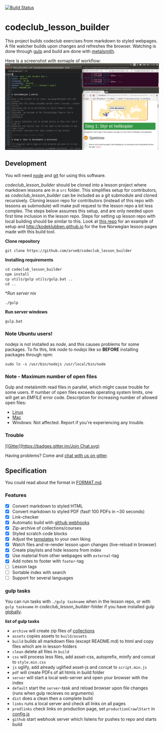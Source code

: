 [![Build Status](https://travis-ci.org/arve0/codeclub_lesson_builder.svg?branch=travis_build)](https://travis-ci.org/arve0/codeclub_lesson_builder)

# codeclub_lesson_builder
This project builds codeclub exercises from markdown to styled webpages. A file
watcher builds upon changes and refreshes the browser. Watching is done through
[gulp](//gulpjs.com) and build are done with [metalsmith](//metalsmith.io).

Here is a screenshot with exmaple of workflow:
![](assets/img/workflow.png)

## Development
You will need [node](//nodejs.org) and
[git](//help.github.com/articles/set-up-git/) for using this software.

*codeclub_lesson_builder* should be cloned into a lesson project where markdown
lessons are in a `src` folder. This simplifies setup for contributors, as
*codeclub_lesson_builder* can be included as a git submodule and cloned
recursively. Cloning lesson repo for contributors (instead of this repo with
lessons as submodule) will make pull request to the lesson repo a bit less
complex. The steps below assumes this setup, and are only needed upon first
time inclusion in the lesson repo. Steps for setting up lesson repo with
local building should be similar to this. Look at
[this repo](https://github.com/arve0/example_lessons) for an example of setup 
and http://kodeklubben.github.io for the live Norwegian lesson pages made
with this build tool.

**Clone repository**
```
git clone https://github.com/arve0/codeclub_lesson_builder
```

**Installing requirements**
```
cd codeclub_lesson_builder
npm install
cp utils/gulp utils/gulp.bat ..
cd ..
```

**Run server *nix**
```
./gulp
```

**Run server windows**
```
gulp.bat
```

### Note Ubuntu users!
nodejs is not installed as *node*, and this causes problems for some packages.
To fix this, link *node* to *nodejs* like so **BEFORE** installing packages
through npm:
```
sudo ln -s /usr/bin/nodejs /usr/local/bin/node
```

### Note - Maximum number of open files
Gulp and metalsmith read files in parallel, which might cause trouble for some
users. If number of open files exceeds operating system limits, one will get
an *EMFILE* error code. Description for increasing number of allowed open files:

- [Linux](http://unix.stackexchange.com/questions/85457/how-to-circumvent-too-many-open-files-in-debian#answers)
- [Mac](http://superuser.com/questions/302754/increase-the-maximum-number-of-open-file-descriptors-in-snow-leopard#answers)
- Windows: Not affected. Report if you're experiencing any trouble.

### Trouble
[![Gitter](https://badges.gitter.im/Join Chat.svg)](https://gitter.im/arve0/codeclub_lesson_builder)

Having problems? Come and [chat with us on gitter](https://gitter.im/arve0/codeclub_lesson_builder).


## Specification
You could read about the format in [FORMAT.md](FORMAT.md).

### Features
- [x] Convert markdown to styled HTML
- [x] Convert markdown to styled PDF (fast! 100 PDFs in ~30 seconds)
- [x] Link-checker
- [x] Automatic build with [github webhooks](https://developer.github.com/webhooks/)
- [x] Zip-archive of collections/courses
- [x] Styled scratch code blocks
- [x] Adjust the [templates](templates) to your own liking
- [x] Watch files and re-render lesson upon changes (live-reload in browser)
- [x] Create playlists and hide lessons from index
- [x] Use material from other webpages with `external`-tag
- [x] Add notes to footer with `footer`-tag
- [ ] Lesson tags
- [ ] Sortable index with search
- [ ] Support for several languages

### gulp tasks
You can run tasks with `./gulp taskname` when in the lesson repo, or with `gulp taskname` in
*codeclub_lesson_builder*-folder if you have installed gulp [globally](https://docs.npmjs.com/cli/install).

**list of gulp tasks**
- `archive` will create zip files of [collections](https://github.com/arve0/codeclub_lesson_builder/blob/master/config.js)
- `assets` copies assets to `build/assets`
- `build` builds all markdown files (except README.md) to html and copy files which are in lesson-folders
- `clean` delete all files in `build`
- `css` will process less files, add asset-css, autoprefix, minify and concat to `style.min.css`
- `js` uglify, add already uglified asset-js and concat to `script.min.js`
- `pdf` will create PDFs of all htmls in build folder
- `server` will start a local web-server and open your browser with the index
- `default` start the `server`-task and reload browser upon file changes (runs when gulp recieves no arguments)
- `dist` does a clean then a complete build
- `links` runs a local server and check all links on all pages
- `prodlinks` check links on production page, set `productionCrawlStart` in [config.js](config.js)
- `github` start webhook server which listens for pushes to repo and starts build
